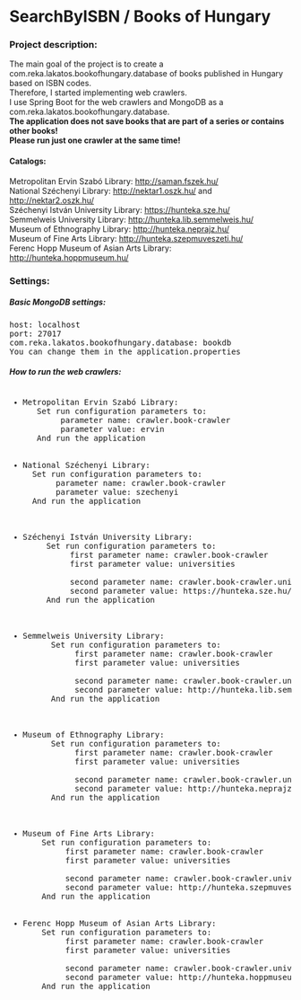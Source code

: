 # SearchByISBN / Books of Hungary

### Project description:
The main goal of the project is to create a com.reka.lakatos.bookofhungary.database of books published in Hungary based on ISBN codes.<br/>
Therefore, I started implementing web crawlers.<br/>
I use Spring Boot for the web crawlers and MongoDB as a com.reka.lakatos.bookofhungary.database.<br/>
<strong>The application does not save books that are part of a series or contains other books!</strong><br/>
<strong>Please run just one crawler at the same time!</strong><br/>

#### Catalogs:
Metropolitan Ervin Szabó Library: http://saman.fszek.hu/ <br/>
National Széchenyi Library: http://nektar1.oszk.hu/ and http://nektar2.oszk.hu/ <br/>
Széchenyi István University Library: https://hunteka.sze.hu/ <br/>
Semmelweis University Library: http://hunteka.lib.semmelweis.hu/ <br/>
Museum of Ethnography Library: http://hunteka.neprajz.hu/ <br/>
Museum of Fine Arts Library: http://hunteka.szepmuveszeti.hu/ <br/>
Ferenc Hopp Museum of Asian Arts Library: http://hunteka.hoppmuseum.hu/ <br/>

### Settings:

##### Basic MongoDB settings:
<pre>
host: localhost
port: 27017
com.reka.lakatos.bookofhungary.database: bookdb
You can change them in the application.properties
</pre>

##### How to run the web crawlers:

<pre><ul><li>Metropolitan Ervin Szabó Library:
   Set run configuration parameters to:
        parameter name: crawler.book-crawler
        parameter value: ervin
   And run the application
   </li>
<li>National Széchenyi Library:
  Set run configuration parameters to:
       parameter name: crawler.book-crawler
       parameter value: szechenyi
  And run the application
  </li>
  
<li>Széchenyi István University Library:
     Set run configuration parameters to:
          first parameter name: crawler.book-crawler
          first parameter value: universities
          
          second parameter name: crawler.book-crawler.university-catalog-main-url
          second parameter value: https://hunteka.sze.hu/
     And run the application
     </li>
     
<li>Semmelweis University Library:
      Set run configuration parameters to:
           first parameter name: crawler.book-crawler
           first parameter value: universities
           
           second parameter name: crawler.book-crawler.university-catalog-main-url
           second parameter value: http://hunteka.lib.semmelweis.hu/
      And run the application
      </li>
      
<li>Museum of Ethnography Library:
      Set run configuration parameters to:
           first parameter name: crawler.book-crawler
           first parameter value: universities
           
           second parameter name: crawler.book-crawler.university-catalog-main-url
           second parameter value: http://hunteka.neprajz.hu/
      And run the application
      </li>

<li>Museum of Fine Arts Library:
    Set run configuration parameters to:
         first parameter name: crawler.book-crawler
         first parameter value: universities
         
         second parameter name: crawler.book-crawler.university-catalog-main-url
         second parameter value: http://hunteka.szepmuveszeti.hu/
    And run the application
    </li>
<li>Ferenc Hopp Museum of Asian Arts Library:
    Set run configuration parameters to:
         first parameter name: crawler.book-crawler
         first parameter value: universities
         
         second parameter name: crawler.book-crawler.university-catalog-main-url
         second parameter value: http://hunteka.hoppmuseum.hu/
    And run the application</li></ul></pre>

